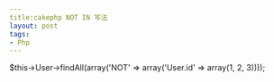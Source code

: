 ```yaml
---
title:cakephp NOT IN 写法
layout: post
tags:
- Php
---
```

<div> $this-&gt;User-&gt;findAll(array('NOT' =&gt; array('User.id' =&gt; array(1, 2, 3)))); </div>